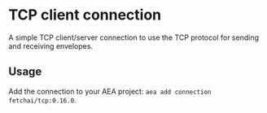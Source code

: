 # TCP client connection

A simple TCP client/server connection to use the TCP protocol for sending and receiving envelopes.

## Usage

Add the connection to your AEA project: `aea add connection fetchai/tcp:0.16.0`.
